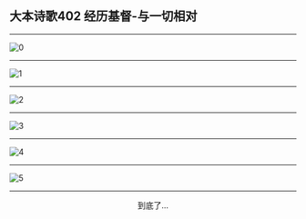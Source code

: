 
## 大本诗歌402 经历基督-与一切相对
        
<div id="aplayer0"></div>

---

<img alt="0" data-original="/data/d0402/0">

---

<img alt="1" data-original="/data/d0402/1">

---

<img alt="2" data-original="/data/d0402/2">

---

<img alt="3" data-original="/data/d0402/3">

---

<img alt="4" data-original="/data/d0402/4">

---

<img alt="5" data-original="/data/d0402/5">

---

<p style="text-align: center">到底了...</p>

<script src="/js/dist-view.js"></script>

<script>
MAIN.id = 'd0402';
        
const ap0 = new APlayer({
    container: document.getElementById('aplayer0'),
    volume: 1,
    loop: 'none',
    preload: 'none',
    audio: [{
        name: '大本诗歌402.mp3',
        artist: '大本诗歌',
        url: 'https://res.wx.qq.com/voice/getvoice?mediaid=MzI0NTk3MDM5M18yMjQ3NDkyNDYz',
        cover: '/favicon'
    }]
});
</script>
